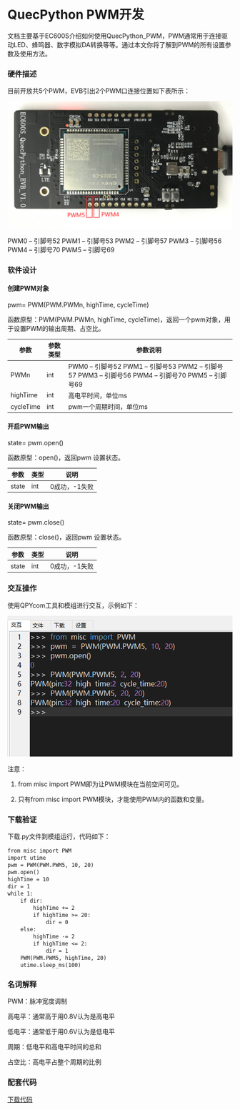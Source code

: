 # QuecPython  PWM开发

文档主要基于EC600S介绍如何使用QuecPython_PWM，PWM通常用于连接驱动LED、蜂鸣器、数字模拟DA转换等等。通过本文你将了解到PWM的所有设置参数及使用方法。

###  硬件描述

目前开放共5个PWM，EVB引出2个PWM口连接位置如下表所示：

<img src="media/ee3e5721dff49d3ba045fd33cadcdc0c.png" style="zoom: 67%;" />

PWM0 – 引脚号52 
PWM1 – 引脚号53 
PWM2 – 引脚号57
PWM3 – 引脚号56 
PWM4 – 引脚号70 
PWM5 – 引脚号69

###  软件设计

#### 创建PWM对象

pwm= PWM(PWM.PWMn, highTime, cycleTime)

函数原型：PWM(PWM.PWMn, highTime, cycleTime)，返回一个pwm对象，用于设置PWM的输出周期、占空比。

| 参数      | 参数类型 | 参数说明                                                                                        |
|-----------|----------|-------------------------------------------------------------------------------------------------|
| PWMn      | int      | PWM0 – 引脚号52 PWM1 – 引脚号53 PWM2 – 引脚号57 PWM3 – 引脚号56 PWM4 – 引脚号70 PWM5 – 引脚号69 |
| highTime  | int      | 高电平时间，单位ms                                                                              |
| cycleTime | int      | pwm一个周期时间，单位ms                                                                         |

#### 开启PWM输出

state= pwm.open()

函数原型：open()，返回pwm 设置状态。

| 参数  | 类型 | 说明          |
|-------|------|---------------|
| state | int  | 0成功，-1失败 |

#### 关闭PWM输出

state= pwm.close()

函数原型：close()，返回pwm 设置状态。

| 参数  | 类型 | 说明          |
|-------|------|---------------|
| state | int  | 0成功，-1失败 |

### 交互操作

使用QPYcom工具和模组进行交互，示例如下：

![](media/4482bfc474c4c09e9e2be00e462bea32.png)

注意：

1.  from misc import PWM即为让PWM模块在当前空间可见。

2.  只有from misc import PWM模块，才能使用PWM内的函数和变量。

### 下载验证

下载.py文件到模组运行，代码如下：

```
from misc import PWM 
import utime  
pwm = PWM(PWM.PWM5, 10, 20) 
pwm.open()  
highTime = 10 
dir = 1  
while 1:  
	if dir:  
		highTime += 2  
		if highTime >= 20:  
			dir = 0  
	else:  
		highTime -= 2  
		if highTime <= 2:  
			dir = 1  
	PWM(PWM.PWM5, highTime, 20)  
	utime.sleep_ms(100)
```

### 名词解释

PWM：脉冲宽度调制

高电平：通常高于用0.8V认为是高电平

低电平：通常低于用0.6V认为是低电平

周期：低电平和高电平时间的总和

占空比：高电平占整个周期的比例

### 配套代码

[下载代码](code/PWM.py)
